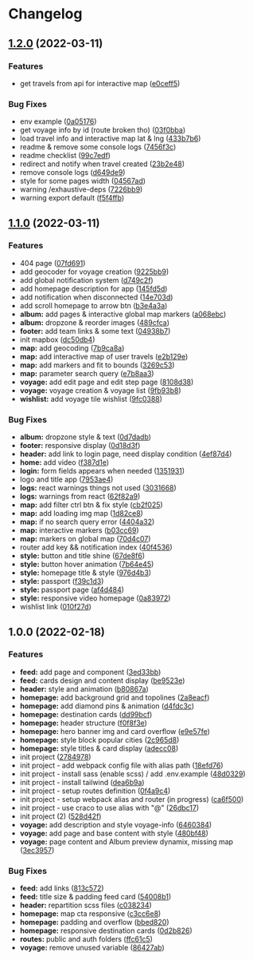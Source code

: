 # Changelog

## [1.2.0](https://github.com/helloworld-ynovlyon/webapp/compare/v1.1.0...v1.2.0) (2022-03-11)


### Features

* get travels from api for interactive map ([e0ceff5](https://github.com/helloworld-ynovlyon/webapp/commit/e0ceff5043fde710280f1d99c7ee1d83eebd5422))


### Bug Fixes

* env example ([0a05176](https://github.com/helloworld-ynovlyon/webapp/commit/0a05176e5ac7f5f7e74d295df55e77e34983c3ee))
* get voyage info by id (route broken tho) ([03f0bba](https://github.com/helloworld-ynovlyon/webapp/commit/03f0bbab2de206ceaaf0a5e542d76e8c3305f242))
* load travel info and interactive map lat & lng ([433b7b6](https://github.com/helloworld-ynovlyon/webapp/commit/433b7b64238b78eb29dff487bb6b5e98e5f1d16e))
* readme & remove some console logs ([7456f3c](https://github.com/helloworld-ynovlyon/webapp/commit/7456f3c45a675342c21e9eb6af63f3a9cd9a0810))
* readme checklist ([99c7edf](https://github.com/helloworld-ynovlyon/webapp/commit/99c7edfa41fed75120b4e3f6429ec32cfe9b7509))
* redirect and notify when travel created ([23b2e48](https://github.com/helloworld-ynovlyon/webapp/commit/23b2e48c60b6766b95d3a0636a8f5779b2228343))
* remove console logs ([d649de9](https://github.com/helloworld-ynovlyon/webapp/commit/d649de951fda302a2bee8437958043b82f4070e6))
* style for some pages width ([04567ad](https://github.com/helloworld-ynovlyon/webapp/commit/04567ade447fe0285686c3683684e140db98f039))
* warning /exhaustive-deps ([7226bb9](https://github.com/helloworld-ynovlyon/webapp/commit/7226bb9a59c2cc895635a86f9cfc4d2b88d3fe44))
* warning export default ([f5f4ffb](https://github.com/helloworld-ynovlyon/webapp/commit/f5f4ffb64c8a045d69c6cc7a0deeee2bac389837))

## [1.1.0](https://github.com/helloworld-ynovlyon/webapp/compare/v1.0.1...v1.1.0) (2022-03-11)


### Features

* 404 page ([07fd691](https://github.com/helloworld-ynovlyon/webapp/commit/07fd691d7b5df03eb4a5342bcca1829ba71a593c))
* add geocoder for voyage creation ([9225bb9](https://github.com/helloworld-ynovlyon/webapp/commit/9225bb92cfc51a51e8afee93fa9fdcb593660950))
* add global notification system ([d749c2f](https://github.com/helloworld-ynovlyon/webapp/commit/d749c2f2f267fd9698c8eb4e856393ad6fe37735))
* add homepage description for app ([145fd5d](https://github.com/helloworld-ynovlyon/webapp/commit/145fd5dc879be8916b12a918caa5850a3fe78c37))
* add notification when disconnected ([14e703d](https://github.com/helloworld-ynovlyon/webapp/commit/14e703d6fce4d9091d6b33a7d324ce296b1d5637))
* add scroll homepage to arrow btn ([b3e4a3a](https://github.com/helloworld-ynovlyon/webapp/commit/b3e4a3a9bb5ff3dd14f65ea10dbf02ed894ec2be))
* **album:** add pages & interactive global map markers ([a068ebc](https://github.com/helloworld-ynovlyon/webapp/commit/a068ebc82135cc75dac7590299d46acd28b1ebdf))
* **album:** dropzone & reorder images ([489cfca](https://github.com/helloworld-ynovlyon/webapp/commit/489cfcab871311a1e418ff9fe4f40fc7c15381f3))
* **footer:** add team links & some text ([04938b7](https://github.com/helloworld-ynovlyon/webapp/commit/04938b7507e107f71e4d541d8bb5c1374684dc4c))
* init mapbox ([dc50db4](https://github.com/helloworld-ynovlyon/webapp/commit/dc50db40f00b1bab791e4ac2e673304def542224))
* **map:** add geocoding ([7b9ca8a](https://github.com/helloworld-ynovlyon/webapp/commit/7b9ca8a5d071330722e6fb8c87a679c50a9dea95))
* **map:** add interactive map of user travels ([e2b129e](https://github.com/helloworld-ynovlyon/webapp/commit/e2b129e017ade46db41d31abfe9034bd135a1a9f))
* **map:** add markers and fit to bounds ([3269c53](https://github.com/helloworld-ynovlyon/webapp/commit/3269c534a482c973c1dd2ef2d4bcd725fcf9b8d7))
* **map:** parameter search query ([e7b8aa3](https://github.com/helloworld-ynovlyon/webapp/commit/e7b8aa388ce76ac5e456b0e743e88d64a1814b63))
* **voyage:** add edit page and edit step page ([8108d38](https://github.com/helloworld-ynovlyon/webapp/commit/8108d38aaed4eb77c06939b139affa96f6e3bbf9))
* **voyage:** voyage creation & voyage list ([9fb93b8](https://github.com/helloworld-ynovlyon/webapp/commit/9fb93b8de76ea2ddc3e72859e988ba72c0bfc045))
* **wishlist:** add voyage tile wishlist ([9fc0388](https://github.com/helloworld-ynovlyon/webapp/commit/9fc03886eb2cb9c38fe36570a9ee8f506653a8b5))


### Bug Fixes

* **album:** dropzone style & text ([0d7dadb](https://github.com/helloworld-ynovlyon/webapp/commit/0d7dadb8e335f6c651fe3f5a96720cf341d1643d))
* **footer:** responsive display ([0d18d3f](https://github.com/helloworld-ynovlyon/webapp/commit/0d18d3f4a9eb80e014727f9866b2eeb07edf63cd))
* **header:** add link to login page, need display condition ([4ef87d4](https://github.com/helloworld-ynovlyon/webapp/commit/4ef87d4f8f559b491baf27d5add0e42908944d7d))
* **home:** add video ([f387d1e](https://github.com/helloworld-ynovlyon/webapp/commit/f387d1ea23a06e195d6b4e210c83212542fac7ef))
* **login:** form fields appears when needed ([1351931](https://github.com/helloworld-ynovlyon/webapp/commit/1351931ccdc2da8b085738343b39e0bcc2e0b2f8))
* logo and title app ([7953ae4](https://github.com/helloworld-ynovlyon/webapp/commit/7953ae41bc746fc19ab7c0424d2a0a33590c3294))
* **logs:** react warnings things not used ([3031668](https://github.com/helloworld-ynovlyon/webapp/commit/3031668c6c65a99356bbda9309b80f4ae6c67b45))
* **logs:** warnings from react ([62f82a9](https://github.com/helloworld-ynovlyon/webapp/commit/62f82a964ad58768684c989f5ed4edbac62b97bd))
* **map:** add filter ctrl btn & fix style ([cb2f025](https://github.com/helloworld-ynovlyon/webapp/commit/cb2f0257b4b20926b698a5e4d0cfcf5ef4f2f1ca))
* **map:** add loading img map ([1d82ce8](https://github.com/helloworld-ynovlyon/webapp/commit/1d82ce8eb0b9d0f1d0a6806e29a27a1904712c0d))
* **map:** if no search query error ([4404a32](https://github.com/helloworld-ynovlyon/webapp/commit/4404a32bf797fb02a7549f7a93f3d2a4fcf15531))
* **map:** interactive markers ([b03cc69](https://github.com/helloworld-ynovlyon/webapp/commit/b03cc692c515675e5f9446a1e15eb0a8a124142b))
* **map:** markers on global map ([70d4c07](https://github.com/helloworld-ynovlyon/webapp/commit/70d4c070f633bef2fc12986a73bfc5fbf0b068b7))
* router add key && notification index ([40f4536](https://github.com/helloworld-ynovlyon/webapp/commit/40f453696509e70349f0496ff94787436c16c990))
* **style:** button and title shine ([67de8f6](https://github.com/helloworld-ynovlyon/webapp/commit/67de8f6d758da0382acdb76170bc955429cfbabe))
* **style:** button hover animation ([7b64e45](https://github.com/helloworld-ynovlyon/webapp/commit/7b64e456442358c940892d22d0bcace71ab2d69a))
* **style:** homepage title & style ([976d4b3](https://github.com/helloworld-ynovlyon/webapp/commit/976d4b3fd9a2bfbee9523df8636ea5be686aad23))
* **style:** passport ([f39c1d3](https://github.com/helloworld-ynovlyon/webapp/commit/f39c1d367c85c9b04d14e682081cbb5bf7851904))
* **style:** passport page ([af4d484](https://github.com/helloworld-ynovlyon/webapp/commit/af4d4847300cb2bde930730341b71a9ce6963dea))
* **style:** responsive video homepage ([0a83972](https://github.com/helloworld-ynovlyon/webapp/commit/0a83972f00068e318889834457ee15878c331f17))
* wishlist link ([010f27d](https://github.com/helloworld-ynovlyon/webapp/commit/010f27d9d2fa4987fc58b1242e204b75fc130054))

## 1.0.0 (2022-02-18)


### Features

* **feed:** add page and component ([3ed33bb](https://github.com/helloworld-ynovlyon/webapp/commit/3ed33bb5706a4c8a61876cd8edb86d1f2f44a5f4))
* **feed:** cards design and content display ([be9523e](https://github.com/helloworld-ynovlyon/webapp/commit/be9523e884d10ba58a58fbdba15f6ab9e6902ef2))
* **header:** style and animation ([b80867a](https://github.com/helloworld-ynovlyon/webapp/commit/b80867afbca6459c951ee0c8fdbc82598a82c42a))
* **homepage:** add background grid and topolines ([2a8eacf](https://github.com/helloworld-ynovlyon/webapp/commit/2a8eacf80e47c001d68e125c27a381e3c93bb024))
* **homepage:** add diamond pins & animation ([d4fdc3c](https://github.com/helloworld-ynovlyon/webapp/commit/d4fdc3c10637246221d3d989644ecd9b018b86d1))
* **homepage:** destination cards ([dd99bcf](https://github.com/helloworld-ynovlyon/webapp/commit/dd99bcfac789135207c51bded881505f748c2311))
* **homepage:** header structure ([f0f8f3e](https://github.com/helloworld-ynovlyon/webapp/commit/f0f8f3e2e619a1b82c4b3fd2952f52121d86b648))
* **homepage:** hero banner img and card overflow ([e9e57fe](https://github.com/helloworld-ynovlyon/webapp/commit/e9e57fe14ce79469d510fc0e39cca7fd0c3d079b))
* **homepage:** style block popular cities ([2c965d8](https://github.com/helloworld-ynovlyon/webapp/commit/2c965d81141389e71cf7c1c7de9b1a1d73fce9dc))
* **homepage:** style titles & card display ([adecc08](https://github.com/helloworld-ynovlyon/webapp/commit/adecc08e6d2d133f119fa8ed61622f39f430e2ea))
* init project ([2784978](https://github.com/helloworld-ynovlyon/webapp/commit/2784978866094691b7be8376c02daa845093ace0))
* init project - add webpack config file with alias path ([18efd76](https://github.com/helloworld-ynovlyon/webapp/commit/18efd7689d238be6733bcbd4ad2976b402169d4a))
* init project - install sass (enable scss) / add .env.example ([48d0329](https://github.com/helloworld-ynovlyon/webapp/commit/48d03293532bcc428b1b3bf7fd3d0b831c5b8091))
* init project - install tailwind ([dea6b9a](https://github.com/helloworld-ynovlyon/webapp/commit/dea6b9a34a6d3a0a0552845704927b6939e90804))
* init project - setup routes definition ([0f4a9c4](https://github.com/helloworld-ynovlyon/webapp/commit/0f4a9c493f6029f8c8e936ef0126653cba92bb07))
* init project - setup webpack alias and router (in progress) ([ca6f500](https://github.com/helloworld-ynovlyon/webapp/commit/ca6f500f4aad7d55b90d355b908e73e752e2a594))
* init project - use craco to use alias with "@" ([26dbc17](https://github.com/helloworld-ynovlyon/webapp/commit/26dbc17a80fa397d66d3c1a65bd4239afbbe6ef9))
* init project (2) ([528d42f](https://github.com/helloworld-ynovlyon/webapp/commit/528d42fbb37f2ed7d2b18974bbd3c6354fb9c519))
* **voyage:** add description and style voyage-info ([6460384](https://github.com/helloworld-ynovlyon/webapp/commit/64603849b1e45b6e89627556d19b1622a5d816ec))
* **voyage:** add page and base content with style ([480bf48](https://github.com/helloworld-ynovlyon/webapp/commit/480bf48af0eb14614a838432fc0b6e7dcb68099f))
* **voyage:** page content and Album preview dynamix, missing map ([3ec3957](https://github.com/helloworld-ynovlyon/webapp/commit/3ec395798bfe4a2bd2c6f7b8beaee5e0621be67c))


### Bug Fixes

* **feed:** add links ([813c572](https://github.com/helloworld-ynovlyon/webapp/commit/813c5723ca1db3bb81b0b89df6b4df3d50aee794))
* **feed:** title size & padding feed card ([54008b1](https://github.com/helloworld-ynovlyon/webapp/commit/54008b1f996d5a1aa8085c9437e81ce0572086ba))
* **header:** repartition scss files ([c038234](https://github.com/helloworld-ynovlyon/webapp/commit/c03823482f890008186e8a5207595492016c58ae))
* **homepage:** map cta responsive ([c3cc6e8](https://github.com/helloworld-ynovlyon/webapp/commit/c3cc6e88504c661adcc6d21d7503063ba8c6b3be))
* **homepage:** padding and overflow ([bbed820](https://github.com/helloworld-ynovlyon/webapp/commit/bbed820435147f01e2d4e1e5dd8c614e43f72bb9))
* **homepage:** responsive destination cards ([0d2b826](https://github.com/helloworld-ynovlyon/webapp/commit/0d2b826fa9d6374b8a7f46d902b142c06872b866))
* **routes:** public and auth folders ([ffc61c5](https://github.com/helloworld-ynovlyon/webapp/commit/ffc61c59a4ab30fd7b9bbb6984062213236a15a2))
* **voyage:** remove unused variable ([86427ab](https://github.com/helloworld-ynovlyon/webapp/commit/86427ab8cafc1e139199795a7e55ac9f20d6c95b))
